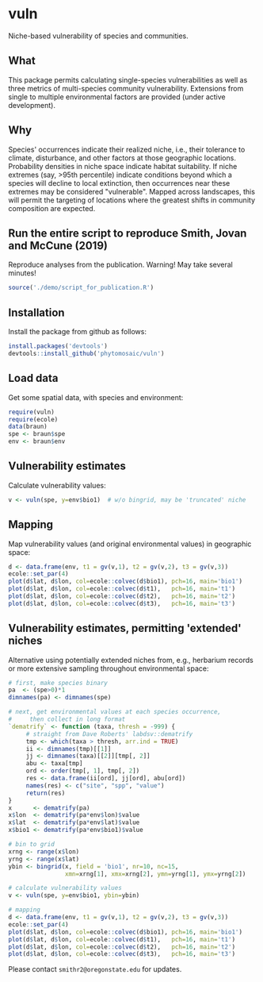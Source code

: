 # vuln

Niche-based vulnerability of species and communities.


## What

This package permits calculating single-species vulnerabilities as well as three metrics of multi-species community vulnerability.  Extensions from single to multiple environmental factors are provided (under active development). 


## Why

Species' occurrences indicate their realized niche, i.e., their tolerance to climate, disturbance, and other factors at those geographic locations.  Probability densities in niche space indicate habitat suitability.  If niche extremes (say, >95th percentile) indicate conditions beyond which a species will decline to local extinction, then occurrences near these extremes may be considered "vulnerable".  Mapped across landscapes, this will permit the targeting of locations where the greatest shifts in community composition are expected.


## Run the entire script to reproduce Smith, Jovan and McCune (2019)

Reproduce analyses from the publication.  Warning!  May take several minutes!
```r
source('./demo/script_for_publication.R')
```


## Installation

Install the package from github as follows:
```r
install.packages('devtools')
devtools::install_github('phytomosaic/vuln')
```


## Load data

Get some spatial data, with species and environment:
```r
require(vuln)
require(ecole)
data(braun)
spe <- braun$spe
env <- braun$env
```


## Vulnerability estimates

Calculate vulnerability values:
```r
v <- vuln(spe, y=env$bio1)  # w/o bingrid, may be 'truncated' niche
```


## Mapping

Map vulnerability values (and original environmental values) in geographic space:
```r
d <- data.frame(env, t1 = gv(v,1), t2 = gv(v,2), t3 = gv(v,3))
ecole::set_par(4)
plot(d$lat, d$lon, col=ecole::colvec(d$bio1), pch=16, main='bio1')
plot(d$lat, d$lon, col=ecole::colvec(d$t1),   pch=16, main='t1')
plot(d$lat, d$lon, col=ecole::colvec(d$t2),   pch=16, main='t2')
plot(d$lat, d$lon, col=ecole::colvec(d$t3),   pch=16, main='t3')
```


## Vulnerability estimates, permitting 'extended' niches

Alternative using potentially extended niches from, e.g., herbarium records or more extensive sampling throughout environmental space:
```r
# first, make species binary
pa  <- (spe>0)*1
dimnames(pa) <- dimnames(spe)

# next, get environmental values at each species occurrence, 
#     then collect in long format
`dematrify` <- function (taxa, thresh = -999) {
     # straight from Dave Roberts' labdsv::dematrify
     tmp <- which(taxa > thresh, arr.ind = TRUE)
     ii <- dimnames(tmp)[[1]]
     jj <- dimnames(taxa)[[2]][tmp[, 2]]
     abu <- taxa[tmp]
     ord <- order(tmp[, 1], tmp[, 2])
     res <- data.frame(ii[ord], jj[ord], abu[ord])
     names(res) <- c("site", "spp", "value")
     return(res)
}
x      <- dematrify(pa)
x$lon  <- dematrify(pa*env$lon)$value
x$lat  <- dematrify(pa*env$lat)$value
x$bio1 <- dematrify(pa*env$bio1)$value

# bin to grid
xrng <- range(x$lon)
yrng <- range(x$lat)
ybin <- bingrid(x, field = 'bio1', nr=10, nc=15, 
                xmn=xrng[1], xmx=xrng[2], ymn=yrng[1], ymx=yrng[2])

# calculate vulnerability values
v <- vuln(spe, y=env$bio1, ybin=ybin)

# mapping
d <- data.frame(env, t1 = gv(v,1), t2 = gv(v,2), t3 = gv(v,3))
ecole::set_par(4)
plot(d$lat, d$lon, col=ecole::colvec(d$bio1), pch=16, main='bio1')
plot(d$lat, d$lon, col=ecole::colvec(d$t1),   pch=16, main='t1')
plot(d$lat, d$lon, col=ecole::colvec(d$t2),   pch=16, main='t2')
plot(d$lat, d$lon, col=ecole::colvec(d$t3),   pch=16, main='t3')

```

Please contact `smithr2@oregonstate.edu` for updates.
